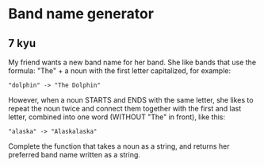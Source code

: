 # Band name generator
## 7 kyu

My friend wants a new band name for her band. She like bands that use the formula: "The" + a noun with the first letter capitalized, for example:
```
"dolphin" -> "The Dolphin"
```
However, when a noun STARTS and ENDS with the same letter, she likes to repeat the noun twice and connect them together with the first and last letter, combined into one word (WITHOUT "The" in front), like this:
```
"alaska" -> "Alaskalaska"
```
Complete the function that takes a noun as a string, and returns her preferred band name written as a string.

